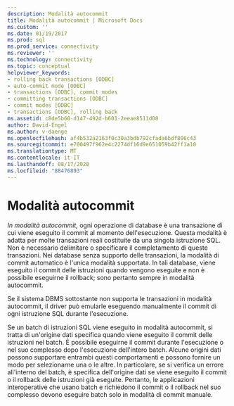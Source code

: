 ```yaml
---
description: Modalità autocommit
title: Modalità autocommit | Microsoft Docs
ms.custom: ''
ms.date: 01/19/2017
ms.prod: sql
ms.prod_service: connectivity
ms.reviewer: ''
ms.technology: connectivity
ms.topic: conceptual
helpviewer_keywords:
- rolling back transactions [ODBC]
- auto-commit mode [ODBC]
- transactions [ODBC], commit modes
- committing transactions [ODBC]
- commit modes [ODBC]
- transactions [ODBC], rolling back
ms.assetid: c8de5b60-d147-492d-b601-2eeae8511d00
author: David-Engel
ms.author: v-daenge
ms.openlocfilehash: af4b532a2163f0c30a3bdb792cfada6bdf806c43
ms.sourcegitcommit: e700497f962e4c2274df16d9e651059b42ff1a10
ms.translationtype: MT
ms.contentlocale: it-IT
ms.lasthandoff: 08/17/2020
ms.locfileid: "88476893"
---
```

# <a name="auto-commit-mode"></a>Modalità autocommit
*In modalità autocommit,* ogni operazione di database è una transazione di cui viene eseguito il commit al momento dell'esecuzione. Questa modalità è adatta per molte transazioni reali costituite da una singola istruzione SQL. Non è necessario delimitare o specificare il completamento di queste transazioni. Nei database senza supporto delle transazioni, la modalità di commit automatico è l'unica modalità supportata. In tali database, viene eseguito il commit delle istruzioni quando vengono eseguite e non è possibile eseguirne il rollback; sono pertanto sempre in modalità autocommit.  
  
 Se il sistema DBMS sottostante non supporta le transazioni in modalità autocommit, il driver può emularle eseguendo manualmente il commit di ogni istruzione SQL durante l'esecuzione.  
  
 Se un batch di istruzioni SQL viene eseguito in modalità autocommit, si tratta di un'origine dati specifica quando viene eseguito il commit delle istruzioni nel batch. È possibile eseguirne il commit durante l'esecuzione o nel suo complesso dopo l'esecuzione dell'intero batch. Alcune origini dati possono supportare entrambi questi comportamenti e possono fornire un modo per selezionarne una o le altre. In particolare, se si verifica un errore all'interno del batch, è specifica dell'origine dati se viene eseguito il commit o il rollback delle istruzioni già eseguite. Pertanto, le applicazioni interoperative che usano batch e richiedono il commit o il rollback nel suo complesso devono eseguire batch solo in modalità di commit manuale.
